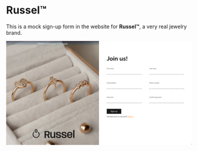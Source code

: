 # Russel&trade;

This is a mock sign-up form in the website for **Russel&trade;**, a very real jewelry brand.

![Screenshot](./images/screenshot.png)